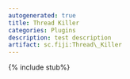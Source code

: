 ```yaml
---
autogenerated: true
title: Thread Killer
categories: Plugins
description: test description
artifact: sc.fiji:Thread\_Killer
---
```


{% include stub%}



